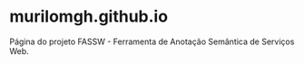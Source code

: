 murilomgh.github.io
===================

Página do projeto FASSW - Ferramenta de Anotação Semântica de Serviços Web.
